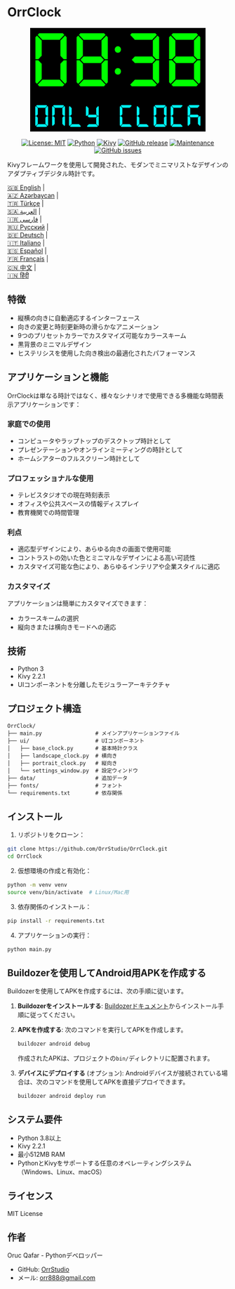 # OrrClock

<div align="center">
  <img src="../images/logo.png" alt="OrrClock Logo" width="400"/>
</div>

<div align="center">
  
[![License: MIT](https://img.shields.io/badge/License-MIT-yellow.svg)](https://opensource.org/licenses/MIT)
[![Python](https://img.shields.io/badge/Python-3.8%2B-blue)](https://www.python.org/)
[![Kivy](https://img.shields.io/badge/Kivy-2.2.1-brightgreen)](https://kivy.org/)
[![GitHub release](https://img.shields.io/badge/Release-v1.0.0-blue)](https://github.com/OrrStudio/OrrClock/releases)
[![Maintenance](https://img.shields.io/badge/Maintained%3F-yes-green.svg)](https://github.com/OrrStudio/OrrClock/graphs/commit-activity)
[![GitHub issues](https://img.shields.io/github/issues/OrrStudio/OrrClock)](https://github.com/OrrStudio/OrrClock/issues)

</div>

Kivyフレームワークを使用して開発された、モダンでミニマリストなデザインのアダプティブデジタル時計です。

[🇬🇧 English](../README.md) |  
[🇦🇿 Azərbaycan](README.az.md) |  
[🇹🇷 Türkçe](README.tr.md) |  
[🇸🇦 العربية](README.ar.md) |  
[🇮🇷 فارسی](README.fa.md) |  
[🇷🇺 Русский](README.ru.md) |  
[🇩🇪 Deutsch](README.de.md) |  
[🇮🇹 Italiano](README.it.md) |  
[🇪🇸 Español](README.es.md) |  
[🇫🇷 Français](README.fr.md) |  
[🇨🇳 中文](README.zh.md) |  
[🇮🇳 हिंदी](README.hi.md)

## 特徴

- 縦横の向きに自動適応するインターフェース
- 向きの変更と時刻更新時の滑らかなアニメーション
- 9つのプリセットカラーでカスタマイズ可能なカラースキーム
- 黒背景のミニマルデザイン
- ヒステリシスを使用した向き検出の最適化されたパフォーマンス

## アプリケーションと機能

OrrClockは単なる時計ではなく、様々なシナリオで使用できる多機能な時間表示アプリケーションです：

### 家庭での使用
- コンピュータやラップトップのデスクトップ時計として
- プレゼンテーションやオンラインミーティングの時計として
- ホームシアターのフルスクリーン時計として

### プロフェッショナルな使用
- テレビスタジオでの現在時刻表示
- オフィスや公共スペースの情報ディスプレイ
- 教育機関での時間管理

### 利点
- 適応型デザインにより、あらゆる向きの画面で使用可能
- コントラストの効いた色とミニマルなデザインによる高い可読性
- カスタマイズ可能な色により、あらゆるインテリアや企業スタイルに適応

### カスタマイズ
アプリケーションは簡単にカスタマイズできます：
- カラースキームの選択
- 縦向きまたは横向きモードへの適応

## 技術

- Python 3
- Kivy 2.2.1
- UIコンポーネントを分離したモジュラーアーキテクチャ

## プロジェクト構造

```
OrrClock/
├── main.py                 # メインアプリケーションファイル
├── ui/                     # UIコンポーネント
│   ├── base_clock.py       # 基本時計クラス
│   ├── landscape_clock.py  # 横向き
│   ├── portrait_clock.py   # 縦向き
│   └── settings_window.py  # 設定ウィンドウ
├── data/                   # 追加データ
├── fonts/                  # フォント
└── requirements.txt        # 依存関係
```

## インストール

1. リポジトリをクローン：
```bash
git clone https://github.com/OrrStudio/OrrClock.git
cd OrrClock
```

2. 仮想環境の作成と有効化：
```bash
python -m venv venv
source venv/bin/activate  # Linux/Mac用
```

3. 依存関係のインストール：
```bash
pip install -r requirements.txt
```

4. アプリケーションの実行：
```bash
python main.py
```

## Buildozerを使用してAndroid用APKを作成する

Buildozerを使用してAPKを作成するには、次の手順に従います。

1. **Buildozerをインストールする**:
   [Buildozerドキュメント](https://buildozer.readthedocs.io/en/latest/installation.html)からインストール手順に従ってください。

2. **APKを作成する**:
   次のコマンドを実行してAPKを作成します。
   ```bash
   buildozer android debug
   ```
   作成されたAPKは、プロジェクトの`bin/`ディレクトリに配置されます。

3. **デバイスにデプロイする** (オプション):
   Androidデバイスが接続されている場合は、次のコマンドを使用してAPKを直接デプロイできます。
   ```bash
   buildozer android deploy run
   ```

## システム要件

- Python 3.8以上
- Kivy 2.2.1
- 最小512MB RAM
- PythonとKivyをサポートする任意のオペレーティングシステム（Windows、Linux、macOS）

## ライセンス

MIT License

## 作者

Oruc Qafar - Pythonデベロッパー
- GitHub: [OrrStudio](https://github.com/OrrStudio)
- メール: orr888@gmail.com
